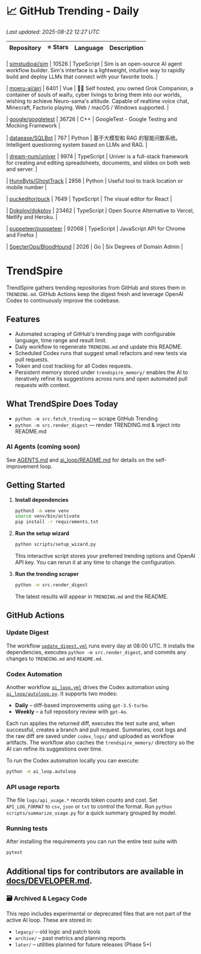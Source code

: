 <!-- TRENDING_START -->
# 📈 GitHub Trending - Daily

_Last updated: 2025-08-22 12:27 UTC_

| Repository | ⭐ Stars | Language | Description |
|------------|--------:|----------|-------------|

| [simstudioai/sim](https://github.com/simstudioai/sim) | 10526 | TypeScript | Sim is an open-source AI agent workflow builder. Sim's interface is a lightweight, intuitive way to rapidly build and deploy LLMs that connect with your favorite tools. |

| [moeru-ai/airi](https://github.com/moeru-ai/airi) | 6401 | Vue | 💖🧸 Self hosted, you owned Grok Companion, a container of souls of waifu, cyber livings to bring them into our worlds, wishing to achieve Neuro-sama's altitude. Capable of realtime voice chat, Minecraft, Factorio playing. Web / macOS / Windows supported. |

| [google/googletest](https://github.com/google/googletest) | 36726 | C++ | GoogleTest - Google Testing and Mocking Framework |

| [dataease/SQLBot](https://github.com/dataease/SQLBot) | 767 | Python | 基于大模型和 RAG 的智能问数系统。Intelligent questioning system based on LLMs and RAG. |

| [dream-num/univer](https://github.com/dream-num/univer) | 9974 | TypeScript | Univer is a full-stack framework for creating and editing spreadsheets, documents, and slides on both web and server. |

| [HunxByts/GhostTrack](https://github.com/HunxByts/GhostTrack) | 2856 | Python | Useful tool to track location or mobile number |

| [puckeditor/puck](https://github.com/puckeditor/puck) | 7649 | TypeScript | The visual editor for React |

| [Dokploy/dokploy](https://github.com/Dokploy/dokploy) | 23462 | TypeScript | Open Source Alternative to Vercel, Netlify and Heroku. |

| [puppeteer/puppeteer](https://github.com/puppeteer/puppeteer) | 92068 | TypeScript | JavaScript API for Chrome and Firefox |

| [SpecterOps/BloodHound](https://github.com/SpecterOps/BloodHound) | 2026 | Go | Six Degrees of Domain Admin |
<!-- TRENDING_END -->

# TrendSpire

TrendSpire gathers trending repositories from GitHub and stores them in `TRENDING.md`. GitHub Actions keep the digest fresh and leverage OpenAI Codex to continuously improve the codebase.

## Features

- Automated scraping of GitHub's trending page with configurable language, time range and result limit.
- Daily workflow to regenerate `TRENDING.md` and update this README.
- Scheduled Codex runs that suggest small refactors and new tests via pull requests.
- Token and cost tracking for all Codex requests.
- Persistent memory stored under `trendspire_memory/` enables the AI to
  iteratively refine its suggestions across runs and open automated pull
  requests with context.

## What TrendSpire Does Today

- `python -m src.fetch_trending` — scrape GitHub Trending
- `python -m src.render_digest` — render TRENDING.md & inject into README.md

### AI Agents (coming soon)
See [AGENTS.md](./AGENTS.md) and [ai_loop/README.md](./ai_loop/README.md) for details on the self-improvement loop.

## Getting Started

1. **Install dependencies**
   ```bash
   python3 -m venv venv
   source venv/bin/activate
   pip install -r requirements.txt
   ```

2. **Run the setup wizard**
   ```bash
   python scripts/setup_wizard.py
   ```
   This interactive script stores your preferred trending options and OpenAI API key.
   You can rerun it at any time to change the configuration.

3. **Run the trending scraper**
   ```bash
   python -m src.render_digest
   ```
   The latest results will appear in `TRENDING.md` and the README.


## GitHub Actions

### Update Digest

The workflow [`update_digest.yml`](.github/workflows/update_digest.yml) runs every day at 08:00 UTC. It installs the dependencies, executes `python -m src.render_digest`, and commits any changes to `TRENDING.md` and `README.md`.

### Codex Automation

Another workflow [`ai_loop.yml`](.github/workflows/ai_loop.yml) drives the Codex automation using [`ai_loop/autoloop.py`](ai_loop/autoloop.py). It supports two modes:

- **Daily** – diff-based improvements using `gpt-3.5-turbo`.
- **Weekly** – a full repository review with `gpt-4o`.

Each run applies the returned diff, executes the test suite and, when successful, creates a branch and pull request. Summaries, cost logs and the raw diff are saved under `codex_logs/` and uploaded as workflow artifacts. The workflow also caches the `trendspire_memory/` directory so the AI can refine its suggestions over time.

To run the Codex automation locally you can execute:

```bash
python -m ai_loop.autoloop
```

### API usage reports

The file `logs/api_usage.*` records token counts and cost. Set `API_LOG_FORMAT`
to `csv`, `json` or `txt` to control the format. Run `python
scripts/summarize_usage.py` for a quick summary grouped by model.

### Running tests

After installing the requirements you can run the entire test suite with

```bash
pytest
```

Additional tips for contributors are available in
[docs/DEVELOPER.md](docs/DEVELOPER.md).
---

### 🗃 Archived & Legacy Code

This repo includes experimental or deprecated files that are not part of the active AI loop. These are stored in:

- `legacy/` – old logic and patch tools
- `archive/` – past metrics and planning reports
- `later/` – utilities planned for future releases (Phase 5+)
